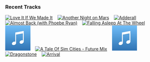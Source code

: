 ### Recent Tracks
[<img src='https://lastfm.freetls.fastly.net/i/u/300x300/81480228fdd76969722a66dfd61b071b.png' width='16%' height='16%' alt='Love It If We Made It'>](https://www.last.fm/music/the%2b1975/_/love%2bit%2bif%2bwe%2bmade%2bit)&nbsp;&nbsp;&nbsp;&nbsp;[<img src='https://lastfm.freetls.fastly.net/i/u/300x300/ad4f5607852d4052c0cd6b402496fd02.png' width='16%' height='16%' alt='Another Night on Mars'>](https://www.last.fm/music/the%2bmaine/_/another%2bnight%2bon%2bmars)&nbsp;&nbsp;&nbsp;&nbsp;[<img src='https://lastfm.freetls.fastly.net/i/u/300x300/4f7b367abde976060b624fd020bffcf5.png' width='16%' height='16%' alt='Adderall'>](https://www.last.fm/music/max%2bfrost/_/adderall)&nbsp;&nbsp;&nbsp;&nbsp;[<img src='https://lastfm.freetls.fastly.net/i/u/300x300/2829271199c6042b80391eb7215dba55.png' width='16%' height='16%' alt='Almost Back (with Phoebe Ryan)'>](https://www.last.fm/music/kaskade/_/almost%2bback%2b%2528with%2bphoebe%2bryan%2529)&nbsp;&nbsp;&nbsp;&nbsp;[<img src='https://lastfm.freetls.fastly.net/i/u/300x300/0056ac23227be6725457d446d3ca16dd.png' width='16%' height='16%' alt='Falling Asleep At The Wheel'>](https://www.last.fm/music/holly%2bhumberstone/_/falling%2basleep%2bat%2bthe%2bwheel)&nbsp;&nbsp;&nbsp;&nbsp;<br>[<img src='https://github.com/atfinke/atfinke/blob/master/placeholder.jpeg?raw=true' width='16%' height='16%' alt='Batman: The Animated Series (Main Title)'>](https://www.last.fm/music/danny%2belfman/_/batman%253a%2bthe%2banimated%2bseries%2b%2528main%2btitle%2529)&nbsp;&nbsp;&nbsp;&nbsp;[<img src='https://lastfm.freetls.fastly.net/i/u/300x300/c3eee0fbaa9748fec8dded45340f3ff1.png' width='16%' height='16%' alt='A Tale Of Sim Cities - Future Mix'>](https://www.last.fm/music/chris%2btilton/_/a%2btale%2bof%2bsim%2bcities%2b-%2bfuture%2bmix)&nbsp;&nbsp;&nbsp;&nbsp;[<img src='https://github.com/atfinke/atfinke/blob/master/placeholder.jpeg?raw=true' width='16%' height='16%' alt='Victory Celebration and End Title - From "Star Wars: Return of the Jedi"'>](https://www.last.fm/music/john%2bwilliams/_/victory%2bcelebration%2band%2bend%2btitle%2b-%2bfrom%2b%2522star%2bwars%253a%2breturn%2bof%2bthe%2bjedi%2522)&nbsp;&nbsp;&nbsp;&nbsp;[<img src='https://lastfm.freetls.fastly.net/i/u/300x300/ce5054350b03ec0fd8b28b18f48554fb.png' width='16%' height='16%' alt='Dragonstone'>](https://www.last.fm/music/ramin%2bdjawadi/_/dragonstone)&nbsp;&nbsp;&nbsp;&nbsp;[<img src='https://lastfm.freetls.fastly.net/i/u/300x300/4f25b8723e2044ceb8b99609b5004c15.png' width='16%' height='16%' alt='Arrival'>](https://www.last.fm/music/alan%2bsilvestri/_/arrival)&nbsp;&nbsp;&nbsp;&nbsp;<br>